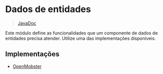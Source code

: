 # Dados de entidades
> [JavaDoc](https://zalemsoftware.github.io/Ymir/ymir.client-android.entity.data)

Este módulo define as funcionalidades que um componente de dados de entidades precisa atender. Utilize uma das implementações disponíveis.

## Implementações

* [OpenMobster](../ymir.client-android.entity.data-openmobster)
